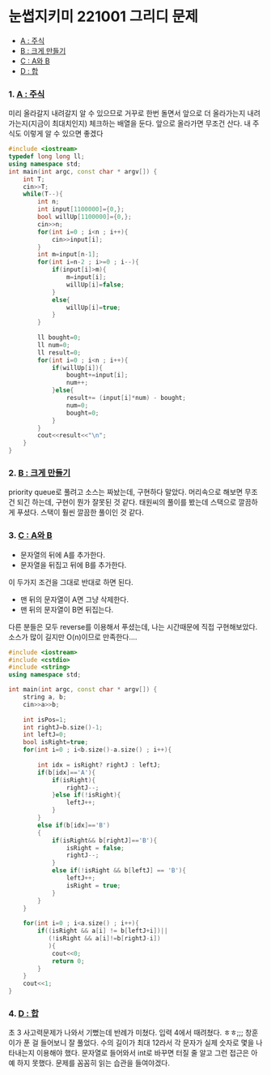 # 눈썹지키미 221001 그리디 문제
- [A : 주식](https://www.acmicpc.net/problem/11501)
- [B : 크게 만들기](https://www.acmicpc.net/problem/2812)
- [C : A와 B](https://www.acmicpc.net/problem/12904)
- [D : 합](https://www.acmicpc.net/problem/1132)

### 1. [A : 주식](https://www.acmicpc.net/problem/11501)
미리 올라갈지 내려갈지 알 수 있으므로 거꾸로 한번 돌면서 앞으로 더 올라가는지 내려가는지(지금이 최대치인지) 체크하는 배열을 둔다. 앞으로 올라가면 무조건 산다. 내 주식도 이렇게 알 수 있으면 좋겠다
```c++
#include <iostream>
typedef long long ll;
using namespace std;
int main(int argc, const char * argv[]) {
    int T;
    cin>>T;
    while(T--){
        int n;
        int input[1100000]={0,};
        bool willUp[1100000]={0,};
        cin>>n;
        for(int i=0 ; i<n ; i++){
            cin>>input[i];
        }
        int m=input[n-1];
        for(int i=n-2 ; i>=0 ; i--){
            if(input[i]>m){
                m=input[i];
                willUp[i]=false;
            }
            else{
                willUp[i]=true;
            }
        }
        
        ll bought=0;
        ll num=0;
        ll result=0;
        for(int i=0 ; i<n ; i++){
            if(willUp[i]){
                bought+=input[i];
                num++;
            }else{
                result+= (input[i]*num) - bought;
                num=0;
                bought=0;
            }
        }
        cout<<result<<"\n";
    }
}
```
### 2. [B : 크게 만들기](https://www.acmicpc.net/problem/2812)
priority queue로 풀려고 소스는 짜놨는데, 구현하다 말았다. 머리속으로 해보면 무조건 되긴 하는데, 구현이 뭔가 잘못된 것 같다. 태원씨의 풀이를 봤는데 스택으로 깔끔하게 푸셨다. 스택이 훨씬 깔끔한 풀이인 것 같다.

### 3. [C : A와 B](https://www.acmicpc.net/problem/12904)
- 문자열의 뒤에 A를 추가한다.
- 문자열을 뒤집고 뒤에 B를 추가한다.

이 두가지 조건을 그대로 반대로 하면 된다.
- 맨 뒤의 문자열이 A면 그냥 삭제한다.
- 맨 뒤의 문자열이 B면 뒤집는다.

다른 분들은 모두 reverse를 이용해서 푸셨는데, 나는 시간때문에 직접 구현해보았다. 소스가 많이 길지만 O(n)이므로 만족한다....

```c++
#include <iostream>
#include <cstdio>
#include <string>
using namespace std;

int main(int argc, const char * argv[]) {
    string a, b;
    cin>>a>>b;
    
    int isPos=1;
    int rightJ=b.size()-1;
    int leftJ=0;
    bool isRight=true;
    for(int i=0 ; i<b.size()-a.size() ; i++){
        
        int idx = isRight? rightJ : leftJ;
        if(b[idx]=='A'){
            if(isRight){
                rightJ--;
            }else if(!isRight){
                leftJ++;
            }
        }
        else if(b[idx]=='B')
        {
            if(isRight&& b[rightJ]=='B'){
                isRight = false;
                rightJ--;
            }
            else if(!isRight && b[leftJ] == 'B'){
                leftJ++;
                isRight = true;
            }
        }
    }
    
    for(int i=0 ; i<a.size() ; i++){
        if((isRight && a[i] != b[leftJ+i])||
           (!isRight && a[i]!=b[rightJ-i])
           ){
            cout<<0;
            return 0;
        }
    }
    cout<<1;
}
```

### 4. [D : 합](https://www.acmicpc.net/problem/1132)
초 3 사고력문제가 나와서 기뻤는데 반례가 미쳤다. 입력 4에서 때려쳤다. ㅎㅎ;;;
창훈이가 푼 걸 들어보니 잘 풀었다. 수의 길이가 최대 12라서 각 문자가 실제 숫자로 몇을 나타내는지 이용해야 했다. 문자열로 들어와서 int로 바꾸면 터질 줄 알고 그런 접근은 아예 하지 못했다. 문제를 꼼꼼히 읽는 습관을 들여야겠다.